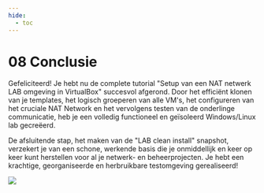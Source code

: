 ```yaml
---
hide:
  - toc
---
```


# 08 Conclusie

Gefeliciteerd! Je hebt nu de complete tutorial "Setup van een NAT netwerk LAB omgeving in VirtualBox" succesvol afgerond. Door het efficiënt klonen van je templates, het logisch groeperen van alle VM's, het configureren van het cruciale NAT Network en het vervolgens testen van de onderlinge communicatie, heb je een volledig functioneel en geïsoleerd Windows/Linux lab gecreëerd. 

De afsluitende stap, het maken van de "LAB clean install" snapshot, verzekert je van een schone, werkende basis die je onmiddellijk en keer op keer kunt herstellen voor al je netwerk- en beheerprojecten. Je hebt een krachtige, georganiseerde en herbruikbare testomgeving gerealiseerd!

<img src="../setup-natnetwork-lab-virtualbox.png"/>